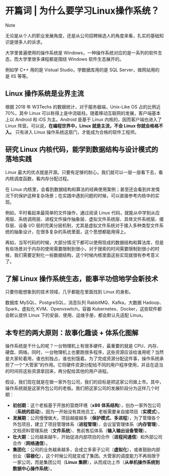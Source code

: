 # 开篇词 | 为什么要学习Linux操作系统？

> [!NOTE]
> 无论是从个人的职业发展角度，还是从公司招聘候选人的角度来看，扎实的基础知识是很多人的诉求。

大学里普遍使用的操作系统是 Windows，一种操作系统对应的是一系列的软件生态，而大学里很多课程都是围绕 Windows 软件生态展开的。

例如学 C++ 用的是 Vistual Studio，学数据库用的是 SQL Server，做网站用的是 IIS 等等。

## Linux 操作系统是业界主流

根据 2018 年 W3Techs 的数据统计，对于服务器端，Unix-Like OS 占的比例近 70%，其中 Linux 可以称得上是中流砥柱。随着移动互联网的发展，客户端基本上以 Android 和 iOS 为主。Android 是基于 Linux 内核的，因而客户端也进入了 Linux 阵营。可以说，**在编程世界中，Linux 就是主流，不会 Linux 你就会格格不入。** 只有进入 Linux 操作系统这扇门，才能成为合格的软件工程师。

## 研究 Linux 内核代码，能学到数据结构与设计模式的落地实践

Linux 最大的优点就是开源。只要有足够的耐心，我们就可以一层一层看下去，看内核调度函数，看内存分配过程。

在 Linux 内核里，会看到数据结构和算法的经典使用案例；甚至还会看到并发情况下的保护这种复杂场景；在实践中遇到问题的时候，可以直接参考内核中的实现。

例如，平时看起来最简单的文件操作，通过阅读 Linux 代码，就能从中学到从应用层、系统调用层、进程文件操作抽象层、虚拟文件系统层、具体文件系统层、缓存层、设备 I/O 层的完美分层机制，尤其是虚拟文件系统对于接入多种类型文件系统的抽象设计，在很多复杂的系统里面，这个思想都能用得上。

再如，当写代码的时候，大部分情况下都可以使用现成的数据结构和算法库，但是有些场景对于内存的使用需要限制到很小，对于搜索的时间需要限制到很小的时候，我们需要定制化一些数据结构，这个时候内核里面这些实现就很有参考意义了。

## 了解 Linux 操作系统生态，能事半功倍地学会新技术

只要你能想象到的技术领域，几乎都能在里面找到 Linux 的身影。

数据库 MySQL、PostgreSQL，消息队列 RabbitMQ、Kafka，大数据 Hadoop、Spark，虚拟化 KVM、Openvswitch，容器 Kubernetes、Docker，这些软件都会默认提供 Linux 下的安装、使用、运维手册，都会默认先适配 Linux。


## 本专栏的两大原则：故事化趣谈 + 体系化图解

操作系统是干什么的呢？一台物理机上有很多硬件，最重要的就是 CPU、内存、硬盘、网络。同时，一台物理机上也要跑很多程序，这些资源应该给谁用呢？当然是大家轮着用，谁也别独占，谁也别饿着。为了完成资源分配这件事，操作系统承担了一个“大管家”的作用。它将硬件资源分配给不同的用户程序使用，并且在适当的时间将这些资源拿回来，再分配给其他的用户进程。

假设，我们现在就是在做一家外包公司，我们的目标是把这家公司做上市。其中，操作系统就是这家外包公司的老板。我们把这家公司的发展阶段分为这样几个时期：

- **初创期**：这个老板基于开放的营商环境（**x86 体系结构**），创办一家外包公司（**系统的启动**）。因为一开始没有其他员工，老板需要亲自接项目（**实模式**）。
- **发展期**：公司慢慢做大，项目越接越多（**保护模式、多进程**），为了管理各个外包项目，建立了项目管理体系（**进程管理**）、会议室管理体系（**内存管理**）、文档资料管理系统（**文件系统**）、售前售后体系（**输入输出设备管理**）。
- **壮大期**：公司越来越牛，开始促进内部项目的合作（**进程间通信**）和外部公司合作（**网络通信**）。
- **集团化**：公司的业务越来越多，会成立多家子公司（**虚拟化**），或者鼓励内部创业（**容器化**），这个时候公司就变成了集团。大管家的调度能力不再局限于一家公司，而是集团公司（**Linux 集群**），从而成功上市（**从单机操作系统到数据中心操作系统**）。

